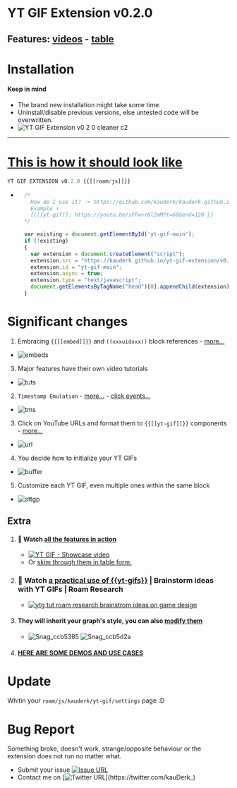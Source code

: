 # YT GIF Extension v0.2.0


## Features: [videos](https://www.youtube.com/watch?v=O6zULK3w5Go&list=PLsUa74AKSzOpEQvDmzDHFNUHu5tgXap_I&index=8) - [table](https://github.com/kauderk/kauderk.github.io/blob/main/yt-gif-extension/README.md#features)

# Installation
#### Keep in mind
  - The brand new installation might take some time.
  - Uninstall/disable previous versions, else untested code will be overwritten.
  - ![YT GIF Extension v0 2 0 cleaner c2](https://user-images.githubusercontent.com/65237382/141890136-27b41d51-ff22-430d-aa21-94b3162fe406.gif)
---
# [This is how it should look like](https://user-images.githubusercontent.com/65237382/152562479-07b0ce90-c6fc-4cd5-8bd1-b665fcbc590c.png)

```javascript
YT GIF EXTENSION v0.2.0 {{[[roam/js]]}}
```

  - ```javascript
      /*
        How do I use it? -> https://github.com/kauderk/kauderk.github.io/blob/main/yt-gif-extension/install/faq/README.md#how-do-i-use-it
        Example ⬇️
        {{[[yt-gif]]: https://youtu.be/sFFwvr6l2mM?t=60&end=120 }}
      */

      var existing = document.getElementById('yt-gif-main');
      if (!existing) 
      {
        var extension = document.createElement("script");
        extension.src = "https://kauderk.github.io/yt-gif-extension/v0.2.0/js/yt-gif-main.js";
        extension.id = "yt-gif-main";
        extension.async = true;
        extension.type = "text/javascript";
        document.getElementsByTagName("head")[0].appendChild(extension);
      }
     ```


# Significant changes
1. Embracing `{{[[embed]]}}` and `((xxxuidxxx))` block references - [more...](https://github.com/kauderk/kauderk.github.io/tree/main/yt-gif-extension/install/faq#embracing-embed-and-xxxuidxxx-block-references)
  - ![embeds](https://user-images.githubusercontent.com/65237382/152559217-91304aaa-baba-4a7e-bed6-7350252a4403.png)
3. Major features have their own video tutorials
  - ![tuts](https://user-images.githubusercontent.com/65237382/152561112-03641536-aee3-4c5a-ba19-53ae92db0579.png)
2. `Timestamp Emulation` - [more...](https://github.com/kauderk/kauderk.github.io/blob/main/yt-gif-extension/install/components/README.md#workflow) - [click events...](https://github.com/kauderk/kauderk.github.io/tree/main/yt-gif-extension/install/faq#click-events)
  - ![tms](https://user-images.githubusercontent.com/65237382/152561122-403574d1-bdd2-47a5-a51e-db17a8ffd458.png)
3. Click on YouTube URLs and format them to `{{[[yt-gif]]}}` components - [more...](https://github.com/kauderk/kauderk.github.io/tree/main/yt-gif-extension/install/faq#simulate-url-button-to-video-component)
  - ![url](https://user-images.githubusercontent.com/65237382/152561116-596482d7-78d8-40d8-8e36-aaab60b2de0a.png)
4. You decide how to initialize your YT GIFs
  - ![buffer](https://user-images.githubusercontent.com/65237382/152561120-1c3ed960-280f-4173-b52f-c21559f60406.png)
5. Customize each YT GIF, even multiple ones within the same block
  - ![sttgp](https://user-images.githubusercontent.com/65237382/152561125-c24bf9ab-fed8-4f11-8772-3b742cf60da7.png)


## Extra
1. #### 🎥 Watch [all the features in action](https://www.youtube.com/watch?v=O6zULK3w5Go&list=PLsUa74AKSzOpEQvDmzDHFNUHu5tgXap_I&index=1)
      - [![YT GIF - Showcase video](https://user-images.githubusercontent.com/65237382/152557440-bc172f73-91f7-4b8b-82c5-65ecd967c8b7.jpg)](https://www.youtube.com/watch?v=O6zULK3w5Go&list=PLsUa74AKSzOpEQvDmzDHFNUHu5tgXap_I&index=8) 
      - Or [skim through them in table form.](https://github.com/kauderk/kauderk.github.io/tree/main/yt-gif-extension#features)
1. ### 🎥 Watch [a practical use of {{yt-gifs}}](https://www.youtube.com/watch?v=bKMop3MUIRU&list=PLsUa74AKSzOpEQvDmzDHFNUHu5tgXap_I&index=2) | Brainstorm ideas with YT GIFs | Roam Research
      - [![ytg tut roam research brainstrom ideas on game design](https://user-images.githubusercontent.com/65237382/153094875-6574c0a3-de81-4369-8c33-6bc63d7ed7c2.jpg)](https://www.youtube.com/watch?v=bKMop3MUIRU&list=PLsUa74AKSzOpEQvDmzDHFNUHu5tgXap_I&index=2)
1. #### They will inherit your graph's style, you can also [modify them](https://github.com/kauderk/kauderk.github.io/tree/main/yt-gif-extension/resources/css/themes)
      - ![Snag_ccb5385](https://user-images.githubusercontent.com/65237382/141852554-6689103e-1489-4cc2-a03b-b460b5f4427d.png)
![Snag_ccb5d2a](https://user-images.githubusercontent.com/65237382/141852562-2efd0f96-921a-44e3-99a9-c9a201789753.png) 
1. #### [HERE ARE SOME DEMOS AND USE CASES](https://github.com/kauderk/kauderk.github.io/tree/main/yt-gif-extension/install/DEMOS#my-use-cases)

# Update
Whitin your `roam/js/kauderk/yt-gif/settings` page :D

# Bug Report
Something broke, doesn't work, strange/opposite behaviour or the extension does not run no matter what.

- Submit your issue [![Issue URL](https://img.shields.io/badge/GitHub-issue-yellow)](https://github.com/kauderk/kauderk.github.io/issues)
- Contact me on [![Twitter URL](https://img.shields.io/twitter/url?label=KauDerK_&style=social&url=https%3A%2F%2Ftwitter.com%2FkauDerk_)](https://twitter.com/kauDerk_)


